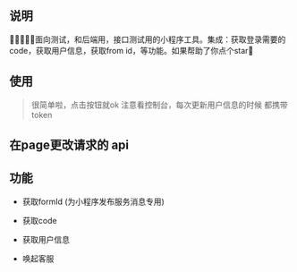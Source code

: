 ## 说明
🤒👨‍💻‍👨‍🔧‍面向测试，和后端用，接口测试用的小程序工具。集成：获取登录需要的code，获取用户信息，获取from id，等功能。如果帮助了你点个star💪

## 使用
> 很简单啦，点击按钮就ok
> 注意看控制台，每次更新用户信息的时候 都携带token

## 在page更改请求的 api

## 功能

* 获取formId (为小程序发布服务消息专用)

* 获取code

* 获取用户信息

* 唤起客服
